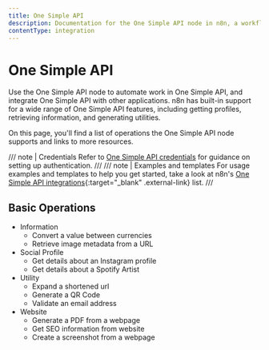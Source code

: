 ```yaml
---
title: One Simple API
description: Documentation for the One Simple API node in n8n, a workflow automation platform. Includes details of operations and configuration, and links to examples and credentials information.
contentType: integration
---
```


# One Simple API

Use the One Simple API node to automate work in One Simple API, and integrate One Simple API with other applications. n8n has built-in support for a wide range of One Simple API features, including getting profiles, retrieving information, and generating utilities. 

On this page, you'll find a list of operations the One Simple API node supports and links to more resources.

/// note | Credentials
Refer to [One Simple API credentials](/integrations/builtin/credentials/onesimpleapi/) for guidance on setting up authentication. 
///
/// note | Examples and templates
For usage examples and templates to help you get started, take a look at n8n's [One Simple API integrations](https://n8n.io/integrations/one-simple-api/){:target="_blank" .external-link} list.
///

## Basic Operations

* Information
    * Convert a value between currencies
    * Retrieve image metadata from a URL
* Social Profile
    * Get details about an Instagram profile
    * Get details about a Spotify Artist
* Utility
    * Expand a shortened url
    * Generate a QR Code
    * Validate an email address
* Website
    * Generate a PDF from a webpage
    * Get SEO information from website
    * Create a screenshot from a webpage


